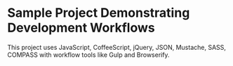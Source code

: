 # Sample Project Demonstrating Development Workflows

This project uses JavaScript, CoffeeScript, jQuery, JSON, Mustache, SASS, COMPASS with workflow tools like Gulp and Browserify.
